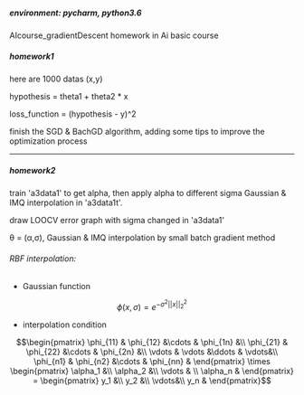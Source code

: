 <script type="text/javascript" async src="https://cdn.mathjax.org/mathjax/latest/MathJax.js?config=TeX-MML-AM_CHTML"> </script>
##### environment: pycharm, python3.6
AIcourse_gradientDescent
homework in Ai basic course

##### homework1
here are 1000 datas (x,y)

hypothesis = theta1 + theta2 * x

loss_function = (hypothesis - y)^2

finish the SGD & BachGD algorithm, adding some tips to improve the optimization process


* * *

##### homework2

train 'a3data1' to get alpha, then apply alpha to different sigma Gaussian & IMQ interpolation in 'a3data1t'.

draw LOOCV error graph with sigma changed in 'a3data1'

θ = (α,σ), Gaussian & IMQ interpolation by small batch gradient method

###### RBF interpolation:

* Gaussian function

```math
\phi(x,\sigma) = e^{-\sigma^2||x||_2^2}
```

* interpolation condition

```math
\begin{pmatrix}
\phi_{11} & \phi_{12} &\cdots & \phi_{1n} &\\
\phi_{21} & \phi_{22} &\cdots & \phi_{2n} &\\
\vdots & \vdots &\ddots & \vdots&\\
\phi_{n1} & \phi_{n2} &\cdots & \phi_{nn} &
\end{pmatrix}

\times

\begin{pmatrix}
\alpha_1 &\\
\alpha_2 &\\
\vdots & \\
\alpha_n &
\end{pmatrix}
=
\begin{pmatrix}
y_1 &\\
y_2 &\\
\vdots&\\
y_n &
\end{pmatrix}
```
